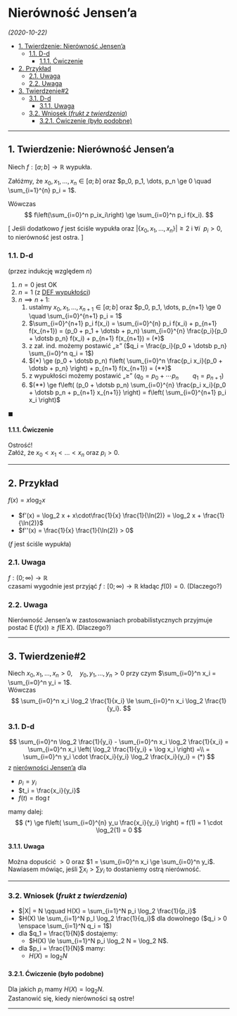 # Nierówność Jensen’a

*(2020-10-22)*

- [1. Twierdzenie: Nierówność Jensen’a](#1-twierdzenie-nierówność-jensena)
    - [1.1. D-d](#11-d-d)
        - [1.1.1. Ćwiczenie](#111-ćwiczenie)
- [2. Przykład](#2-przykład)
    - [2.1. Uwaga](#21-uwaga)
    - [2.2. Uwaga](#22-uwaga)
- [3. Twierdzenie#2](#3-twierdzenie2)
    - [3.1. D-d](#31-d-d)
        - [3.1.1. Uwaga](#311-uwaga)
    - [3.2. Wniosek (*frukt z twierdzenia*)](#32-wniosek-frukt-z-twierdzenia)
        - [3.2.1. Ćwiczenie (było podobne)](#321-ćwiczenie-było-podobne)

---

## 1. Twierdzenie: Nierówność Jensen’a
Niech $f: [a;b] \to \mathbb{R}$ wypukła.

Załóżmy, że $x_0, x_1, \dots, x_n \in [a;b]$ oraz $p_0, p_1, \dots, p_n \ge 0 \quad \sum_{i=1}^{n} p_i = 1$.

Wówczas
$$
f\left(\sum_{i=0}^n p_ix_i\right) \ge \sum_{i=0}^n p_i f(x_i).
$$

\[ Jeśli dodatkowo $f$ jest ściśle wypukła oraz $|\{ x_0, x_1, \dots, x_n \}| \ge 2$ i $\forall i \enspace p_i > 0$, \
to nierówność jest ostra. \]

### 1.1. D-d
(przez indukcję względem $n$)

1. $n = 0$ jest OK
2. $n = 1$ (z [DEF wypukłości](przypomnienie-funkcja-wypukła.md#1-def-funkcja-wypukła))
3. $n \implies n+1$:
    1. ustalmy $x_0, x_1, \dots, x_{n+1} \in [a;b]$ oraz $p_0, p_1, \dots, p_{n+1} \ge 0 \quad \sum_{i=0}^{n+1} p_i = 1$
    2. $\sum_{i=0}^{n+1} p_i f(x_i) = \sum_{i=0}^{n} p_i f(x_i) + p_{n+1} f(x_{n+1}) = (p_0 + p_1 + \dotsb + p_n) \sum_{i=0}^{n} \frac{p_i}{p_0 + \dotsb p_n} f(x_i) + p_{n+1} f(x_{n+1}) = (*)$
    3. z zał. ind. możemy postawić „$\ge$” ($q_i = \frac{p_i}{p_0 + \dotsb p_n} \sum_{i=0}^n q_i = 1$)
    4. $(*) \ge (p_0 + \dotsb p_n) f\left( \sum_{i=0}^n \frac{p_i x_i}{p_0 + \dotsb + p_n} \right) + p_{n+1} f(x_{n+1}) = (**)$
    5. z wypukłości możemy postawić „$\ge$” ($q_0 = p_0 + \dotsb p_n \qquad q_1 = p_{n+1}$)
    6. $(**) \ge f\left( (p_0 + \dotsb p_n) \sum_{i=0}^{n} \frac{p_i x_i}{p_0 + \dotsb p_n + p_{n+1} x_{n+1}} \right) = f\left( \sum_{i=0}^{n+1} p_i x_i \right)$

$\blacksquare$

#### 1.1.1. Ćwiczenie
Ostrość!\
Załóż, że $x_0 < x_1 < \dots < x_n$ oraz $p_i > 0$.

---

## 2. Przykład

$f(x) = x \log_2 x$

- $f'(x) = \log_2 x + x\cdot\frac{1}{x} \frac{1}{\ln(2)} = \log_2 x + \frac{1}{\ln(2)}$
- $f''(x) = \frac{1}{x} \frac{1}{\ln(2)} > 0$

($f$ jest ściśle wypukła)

### 2.1. Uwaga
$f: (0;\infty) \to \mathbb{R}$\
czasami wygodnie jest przyjąć $f: [0; \infty) \to \mathbb{R}$ kładąc $f(0) = 0$. (Dlaczego?)

### 2.2. Uwaga
Nierówność Jensen’a w zastosowaniach probabilistycznych przyjmuje postać $\operatorname{E}(f(x)) \ge f(\operatorname{E}X)$. (Dlaczego?)

---

## 3. Twierdzenie#2
Niech $x_0, x_1, \dots, x_n > 0, \quad y_0, y_1, \dots, y_n > 0$ przy czym $\sum_{i=0}^n x_i = \sum_{i=0}^n y_i = 1$.\
Wówczas
$$
\sum_{i=0}^n x_i \log_2 \frac{1}{x_i} \le \sum_{i=0}^n x_i \log_2 \frac{1}{y_i}.
$$

### 3.1. D-d

$$
\sum_{i=0}^n \log_2 \frac{1}{y_i} - \sum_{i=0}^n x_i \log_2 \frac{1}{x_i} = \sum_{i=0}^n x_i \left( \log_2 \frac{1}{y_i} + \log x_i \right) =\\
= \sum_{i=0}^n y_i \cdot \frac{x_i}{y_i} \log_2 \frac{x_i}{y_i} = (*)
$$
z [nierówności Jensen’a](#1-twierdzenie-nierówność-jensena) dla
- $p_i = y_i$
- $t_i = \frac{x_i}{y_i}$
- $f(t) = t\log t$

mamy dalej:
$$
(*) \ge f\left( \sum_{i=0}^{n} y_u \frac{x_i}{y_i} \right) = f(1) = 1 \cdot \log_2(1) = 0
$$

#### 3.1.1. Uwaga
Można dopuścić $>0$ oraz $1 = \sum_{i=0}^n x_i \ge \sum_{i=0}^n y_i$.\
Nawiasem mówiąc, jeśli $\sum x_i > \sum y_i$ to dostaniemy ostrą nierówność.

---

### 3.2. Wniosek (*frukt z twierdzenia*)

- $|X| = N \qquad H(X) = \sum_{i=1}^N p_i \log_2 \frac{1}{p_i}$
- $H(X) \le \sum_{i=1}^N p_I \log_2 \frac{1}{q_i}$ dla dowolnego ($q_i > 0 \enspace \sum_{i=1}^N q_i = 1$)
- dla $q_1 = \frac{1}{N}$ dostajemy:
    - $H(X) \le \sum_{i=1}^N p_i \log_2 N = \log_2 N$.
- dla $p_i = \frac{1}{N}$ mamy:
    - $H(X) = \log_2 N$

#### 3.2.1. Ćwiczenie (było podobne)
Dla jakich $p_i$ mamy $H(X) = \log_2 N$.\
Zastanowić się, kiedy nierówności są ostre!

---
